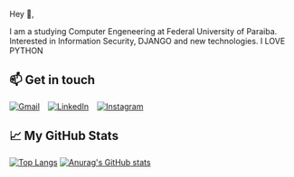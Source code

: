 Hey 👋,

I am a studying Computer Engeneering at Federal University of Paraiba. Interested in Information Security, DJANGO and new technologies. I LOVE PYTHON

## 📫 Get in touch
[![Gmail](https://imgur.com/RpheCdT.png)](mailto:lucassprakel@gmail.com) &ensp;
[![LinkedIn](https://i.imgur.com/rgMtwhO.png)](https://www.linkedin.com/in/lucas-sprakel-0592891b4/) &ensp;
[![Instagram](https://imgur.com/vTLXp4I.png)](https://www.instagram.com/lucas_sprakel/) &ensp;


## &#x1f4c8; My GitHub Stats

[![Top Langs](https://github-readme-stats.vercel.app/api/top-langs/?username=LucasSprakel&layout=compact&theme=algolia&icon_color=fb8b28)](https://github.com/anuraghazra/github-readme-stats)
[![Anurag's GitHub stats](https://github-readme-stats.vercel.app/api?username=LucasSprakel&hide=contribs,issues&show_icons=true&theme=algolia&icon_color=fb8b28&include_all_commits=true)](https://github.com/anuraghazra/github-readme-stats)

